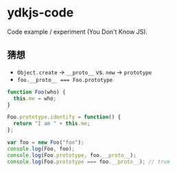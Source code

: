 # ydkjs-code

Code example / experiment (You Don't Know JS).

## 猜想

- `Object.create` -> `__proto__` vs. `new` -> `prototype`
- `foo.__proto__ === Foo.prototype`

```js
function Foo(who) {
  this.me = who;
}

Foo.prototype.identify = function() {
  return "I am " + this.me;
};

var foo = new Foo("foo");
console.log(Foo, foo);
console.log(Foo.prototype, foo.__proto__);
console.log(Foo.prototype === foo.__proto__); // true
```
